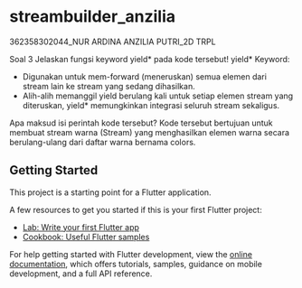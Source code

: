 # streambuilder_anzilia

362358302044_NUR ARDINA ANZILIA PUTRI_2D TRPL

Soal 3
Jelaskan fungsi keyword yield* pada kode tersebut!
yield* Keyword:
- Digunakan untuk mem-forward (meneruskan) semua elemen dari stream lain ke stream yang sedang dihasilkan.
- Alih-alih memanggil yield berulang kali untuk setiap elemen stream yang diteruskan, yield* memungkinkan integrasi seluruh stream sekaligus.

Apa maksud isi perintah kode tersebut?
Kode tersebut bertujuan untuk membuat stream warna (Stream<Color>) yang menghasilkan elemen warna secara berulang-ulang dari daftar warna bernama colors. 


## Getting Started

This project is a starting point for a Flutter application.

A few resources to get you started if this is your first Flutter project:

- [Lab: Write your first Flutter app](https://docs.flutter.dev/get-started/codelab)
- [Cookbook: Useful Flutter samples](https://docs.flutter.dev/cookbook)

For help getting started with Flutter development, view the
[online documentation](https://docs.flutter.dev/), which offers tutorials,
samples, guidance on mobile development, and a full API reference.

